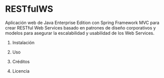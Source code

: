 # RESTfulWS
Aplicación web de Java Enterprise Edition con Spring Framework MVC para crear RESTful Web Services basado en patrones de diseño corporativos y modelos para asegurar la escalabilidad y usabilidad de los Web Services.

1. Instalación

2. Uso

3. Créditos

4. Licencia 
